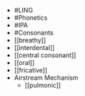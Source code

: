 - #LING
- #Phonetics
- #IPA
- #Consonants
- [[breathy]]
- [[interdental]]
- [[central consonant]]
- [[oral]]
- [[fricative]]
- Airstream Mechanism
	- [[pulmonic]]